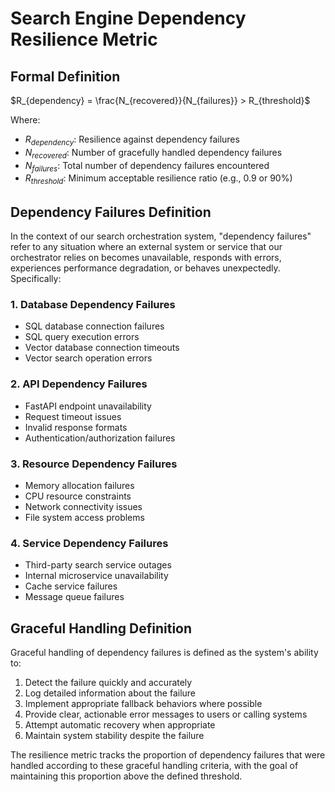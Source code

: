 # Search Engine Dependency Resilience Metric

## Formal Definition

$R_{dependency} = \frac{N_{recovered}}{N_{failures}} > R_{threshold}$

Where:
- $R_{dependency}$: Resilience against dependency failures
- $N_{recovered}$: Number of gracefully handled dependency failures
- $N_{failures}$: Total number of dependency failures encountered
- $R_{threshold}$: Minimum acceptable resilience ratio (e.g., 0.9 or 90%)

## Dependency Failures Definition

In the context of our search orchestration system, "dependency failures" refer to any situation where an external system or service that our orchestrator relies on becomes unavailable, responds with errors, experiences performance degradation, or behaves unexpectedly. Specifically:

### 1. Database Dependency Failures
- SQL database connection failures
- SQL query execution errors
- Vector database connection timeouts
- Vector search operation errors

### 2. API Dependency Failures
- FastAPI endpoint unavailability
- Request timeout issues
- Invalid response formats
- Authentication/authorization failures

### 3. Resource Dependency Failures
- Memory allocation failures
- CPU resource constraints
- Network connectivity issues
- File system access problems

### 4. Service Dependency Failures
- Third-party search service outages
- Internal microservice unavailability
- Cache service failures
- Message queue failures

## Graceful Handling Definition

Graceful handling of dependency failures is defined as the system's ability to:
1. Detect the failure quickly and accurately
2. Log detailed information about the failure
3. Implement appropriate fallback behaviors where possible
4. Provide clear, actionable error messages to users or calling systems
5. Attempt automatic recovery when appropriate
6. Maintain system stability despite the failure

The resilience metric tracks the proportion of dependency failures that were handled according to these graceful handling criteria, with the goal of maintaining this proportion above the defined threshold.
